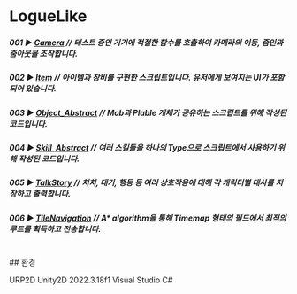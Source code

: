 # LogueLike

##### 001 ▶ [Camera](https://github.com/pima86/LogueLike/blob/main/Camera/TouchCam.cs) // 테스트 중인 기기에 적절한 함수를 호출하여 카메라의 이동, 줌인과 줌아웃을 조작합니다.
##### 002 ▶ [Item](https://github.com/pima86/LogueLike/tree/main/Item) // 아이템과 장비를 구현한 스크립트입니다. 유저에게 보여지는 UI가 포함되어 있습니다.
##### 003 ▶ [Object_Abstract](https://github.com/pima86/LogueLike/tree/main/Object_Abstract) // Mob과 Plable 개체가 공유하는 스크립트를 위해 작성된 코드입니다.
##### 004 ▶ [Skill_Abstract](https://github.com/pima86/LogueLike/tree/main/Skill_Abstract) // 여러 스킬들을 하나의 Type으로 스크립트에서 사용하기 위해 작성된 코드입니다.
##### 005 ▶ [TalkStory](https://github.com/pima86/LogueLike/blob/main/TalkStory/Personality.cs) // 처치, 대기, 행동 등 여러 상호작용에 대해 각 캐릭터별 대사를 저장하고 출력합니다.
##### 006 ▶ [TileNavigation](https://github.com/pima86/LogueLike/blob/main/TileNavigation.cs) //  A* algorithm을 통해 Timemap 형태의 필드에서 최적의 루트를 획득하고 전송합니다.


<br>
## 환경

URP2D
Unity2D 2022.3.18f1
Visual Studio C#
<br/>
